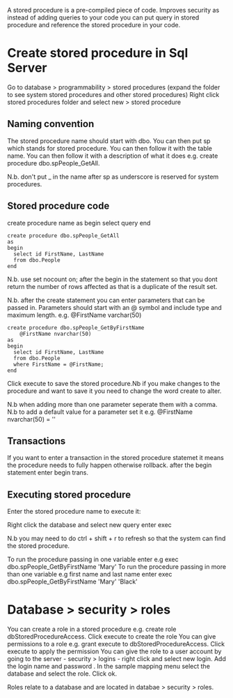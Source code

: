 A stored procedure is a pre-compiled piece of code. Improves security as instead of adding queries to your code you can put query in stored procedure and reference the stored
procedure in your code.

Create stored procedure in Sql Server
=======================================

Go to database > programmability > stored procedures (expand the folder to see system stored procedures and other stored procedures)
Right click stored procedures folder and select new > stored procedure

Naming convention
------------------

The stored procedure name should start with dbo. You can then put sp which stands for stored procedure. You can then follow it with the table name. You can then follow it with 
a description of what it does e.g. create procedure dbo.spPeople_GetAll.

N.b. don't put _ in the name after sp as underscore is reserved for system procedures.

Stored procedure code
-----------------------

create procedure name
as
begin
select query
end

```
create procedure dbo.spPeople_GetAll
as
begin
  select id FirstName, LastName
  from dbo.People
end
```

N.b. use set nocount on; after the begin in the statement so that you dont return the number of rows affected as that is a duplicate of the result set.

N.b. after the create statement you can enter parameters that can be passed in.  Parameters should start with an @ symbol and include type and maximum length. e.g. @FirstName varchar(50)



```
create procedure dbo.spPeople_GetByFirstName
    @FirstName nvarchar(50)
as
begin
  select id FirstName, LastName
  from dbo.People
  where FirstName = @FirstName;
end
```

Click execute to save the stored procedure.Nb if you make changes to the procedure and want to save it you need to change the word create to alter.

N.b when adding more than one parameter seperate them with a comma.
N.b to add a default value for a parameter set it e.g. @FirstName nvarchar(50) = ''

Transactions
------------
If you want to enter a transaction in the stored procedure statemet it means the procedure needs to fully happen otherwise rollback. after the begin statement enter begin trans.

Executing stored procedure
--------------------------
Enter the stored procedure name to execute it:

Right click the database and select new query
enter exec <storedprocedure name>
  
  N.b you may need to do ctrl + shift + r to refresh so that the system can find the stored procedure.
  
  To run the procedure passing in one variable enter e.g exec dbo.spPeople_GetByFirstName 'Mary'
  To run the procedure passing in more than one variable  e.g first name and last name enter exec dbo.spPeople_GetByFirstName 'Mary' 'Black'
  
  Database > security > roles
  ===========================
  
  You can create a role in a stored procedure e.g. create role dbStoredProcedureAccess. Click execute to create the role 
  You can give permissions to a role e.g. grant execute to dbStoredProcedureAccess. Click execute to apply the permission
  You can give the role to a user account by going to the server - security > logins - right click and select new login.  Add the login name and password .  In the sample mapping menu select the database and select the role.  Click ok. 
  
  Roles relate to a database and are located in databae > security > roles. 
